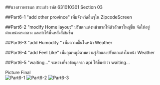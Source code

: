 ##นางสาวพรชนก สระแก้ว รหัส 631010301 Section 03

##Part6-1 "add other province"
    เพิ่มจังหวัดอื่นๆใน ZipcodeScreen

##Part6-2 "modify Home layout"
    ปรับตกแต่งหน้าแรกให้ตัวอักษรใหญ่ขึ้น จัดให้อยู่ตำแหน่งตรงกลาง และทำให้พื้นหลังสีเข้มขึ้น

##Part6-3 "add Humodity "
    เพิ่มความชื้นในหน้า Weather

##Part6-4 "add Feel Like"
    เพิ่มอุณหภูมิตามความรู้สึกและปรับตกแต่งในหน้า Weather 

##Part6-5 "waiting..."
    ระหว่างที่รอข้อมูลจาก api ให้ขึ้นคำว่า waiting...
 
Picture Final   
![Part6-1](https://user-images.githubusercontent.com/111425829/187035183-b6691a35-ee04-4469-983b-42f261373aeb.png)
![Part6-2](https://user-images.githubusercontent.com/111425829/187035186-ae0ab8ff-d63e-4433-9d74-f8042862f206.png)
![Part6-3](https://user-images.githubusercontent.com/111425829/187035187-ae514c04-0d2d-4bef-a391-726703824ea3.png)
